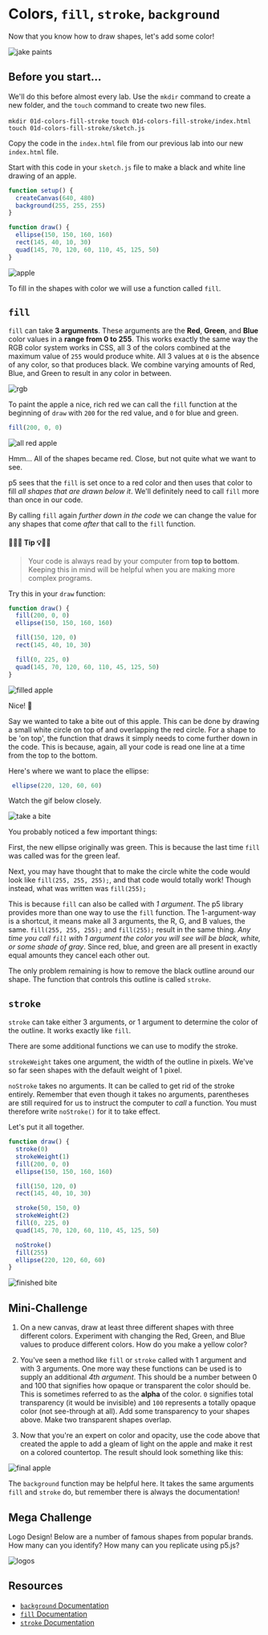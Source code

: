 # Colors, `fill`, `stroke`, `background`

Now that you know how to draw shapes, let's add some color!

![jake paints](https://s3.amazonaws.com/upperline/curriculum-assets/p5js/jake.gif)

## Before you start...

We'll do this before almost every lab. Use the `mkdir` command to create a new folder, and the `touch` command to create two new files.

`mkdir 01d-colors-fill-stroke`
`touch 01d-colors-fill-stroke/index.html`
`touch 01d-colors-fill-stroke/sketch.js`

Copy the code in the `index.html` file from our previous lab into our new `index.html` file.

Start with this code in your `sketch.js` file to make a black and white line drawing of an apple.

```javascript
function setup() {
  createCanvas(640, 480)
  background(255, 255, 255)
}

function draw() {
  ellipse(150, 150, 160, 160)
  rect(145, 40, 10, 30)
  quad(145, 70, 120, 60, 110, 45, 125, 50)
}
```

![apple](https://s3.amazonaws.com/upperline/curriculum-assets/p5js/blankApple.png)

To fill in the shapes with color we will use a function called `fill`.

## `fill`

`fill` can take **3 arguments**. These arguments are the **Red**, **Green**, and **Blue** color values in a **range from 0 to 255**.  This works exactly the same way the RGB color system works in CSS, all 3 of the colors combined at the maximum value of `255` would produce white. All 3 values at `0` is the absence of any color, so that produces black. We combine varying amounts of Red, Blue, and Green to result in any color in between.

![rgb](https://s3.amazonaws.com/upperline/curriculum-assets/p5js/rgb.gif)

To paint the apple a nice, rich red we can call the `fill` function at the beginning of `draw` with `200` for the red value, and `0` for blue and green.

```javascript
fill(200, 0, 0)
```
![all red apple](https://s3.amazonaws.com/upperline/curriculum-assets/p5js/all-red-apple.gif)

Hmm... All of the shapes became red. Close, but not quite what we want to see.

 p5 sees that the `fill` is set once to a red color and then uses that color to fill *all shapes that are drawn below it*. We'll definitely need to call `fill` more than once in our code.

By calling `fill` again *further down in the code* we can change the value for any shapes that come *after* that call to the `fill` function.

#### 🔔🔑💡 Tip 💡🔑🔔
> Your code is always read by your computer from **top to bottom**. Keeping this in mind will be helpful when you are making more complex programs.

Try this in your `draw` function:

```javascript
function draw() {
  fill(200, 0, 0)
  ellipse(150, 150, 160, 160)

  fill(150, 120, 0)
  rect(145, 40, 10, 30)

  fill(0, 225, 0)
  quad(145, 70, 120, 60, 110, 45, 125, 50)
}
```
![filled apple](https://s3.amazonaws.com/upperline/curriculum-assets/p5js/filled-apple.png)

Nice! 🍎

Say we wanted to take a bite out of this apple.  This can be done by drawing a small white circle on top of and overlapping the red circle. For a shape to be 'on top', the function that draws it simply needs to come further down in the code. This is because, again, all your code is read one line at a time from the top to the bottom.

Here's where we want to place the ellipse:

```javascript
 ellipse(220, 120, 60, 60)
```

Watch the gif below closely.

![take a bite](https://s3.amazonaws.com/upperline/curriculum-assets/p5js/apple-bite.gif)

You probably noticed a few important things:

First, the new ellipse originally was green. This is because the last time `fill` was called was for the green leaf.

Next, you may have thought that to make the circle white the code would look like `fill(255, 255, 255);`, and that code would totally work! Though instead, what was written was `fill(255);`

This is because `fill` can also be called with *1 argument*. The p5 library provides more than one way to use the `fill` function. The 1-argument-way is a shortcut, it means make all 3 arguments, the R, G, and B values, the same. `fill(255, 255, 255);` and `fill(255);` result in the same thing. *Any time you call `fill` with 1 argument the color you will see will be black, white, or some shade of gray*. Since red, blue, and green are all present in exactly equal amounts they cancel each other out.

The only problem remaining is how to remove the black outline around our shape. The function that controls this outline is called `stroke`.

## `stroke`

`stroke` can take either 3 arguments, or 1 argument to determine the color of the outline. It works exactly like `fill`.  

There are some additional functions we can use to modify the stroke.

`strokeWeight` takes one argument, the width of the outline in pixels. We've so far seen shapes with the default weight of 1 pixel.

`noStroke` takes no arguments. It can be called to get rid of the stroke entirely. Remember that even though it takes no arguments, parentheses are still required for us to instruct the computer to *call* a function.  You must therefore write `noStroke()` for it to take effect.

Let's put it all together.

```javascript
function draw() {
  stroke(0)
  strokeWeight(1)
  fill(200, 0, 0)
  ellipse(150, 150, 160, 160)

  fill(150, 120, 0)
  rect(145, 40, 10, 30)

  stroke(50, 150, 0)
  strokeWeight(2)
  fill(0, 225, 0)
  quad(145, 70, 120, 60, 110, 45, 125, 50)

  noStroke()
  fill(255)
  ellipse(220, 120, 60, 60)
}
```
![finished bite](https://s3.amazonaws.com/upperline/curriculum-assets/p5js/apple-bite-stroke.png)

## Mini-Challenge

 1. On a new canvas, draw at least three different shapes with three different colors.  Experiment with changing the Red, Green, and Blue values to produce different colors.  How do you make a yellow color?

 2. You've seen a method like `fill` or `stroke` called with 1 argument and with 3 arguments. One more way these functions can be used is to supply an additional *4th argument*.  This should be a number between 0 and 100 that signifies how opaque or transparent the color should be. This is sometimes referred to as the **alpha** of the color. `0` signifies total transparency (it would be invisible) and `100` represents a totally opaque color (not see-through at all).  Add some transparency to your shapes above. Make two transparent shapes overlap.

 3. Now that you're an expert on color and opacity, use the code above that created the apple to add a gleam of light on the apple and make it rest on a colored countertop. The result should look something like this:

 ![final apple](https://s3.amazonaws.com/upperline/curriculum-assets/p5js/finished-apple.png)

 The `background` function may be helpful here. It takes the same arguments `fill` and `stroke` do, but remember there is always the documentation!
 
## Mega Challenge

Logo Design! Below are a number of famous shapes from popular brands. How many can you identify? How many can you replicate using p5.js?

![logos](http://conversations.marketing-partners.com/wp-content/uploads/2013/04/famous_shapes.jpg)


## Resources

- [`background` Documentation](https://p5js.org/reference/#/p5/background)
- [`fill` Documentation](https://p5js.org/reference/#/p5/fill)
- [`stroke` Documentation](https://p5js.org/reference/#/p5/color)
